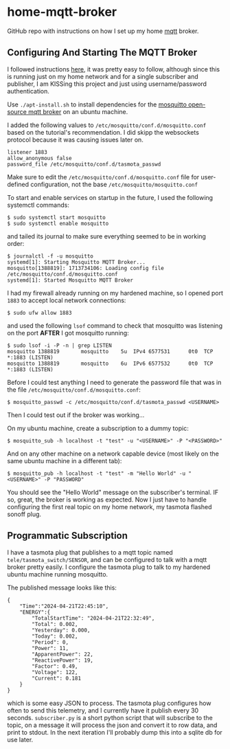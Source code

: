 # home-mqtt-broker
GitHub repo with instructions on how I set up my home [mqtt](https://mqtt.org/) broker.

## Configuring And Starting The MQTT Broker 

I followed instructions [here](https://medium.com/gravio-edge-iot-platform/how-to-set-up-a-mosquitto-mqtt-broker-securely-using-client-certificates-82b2aaaef9c8), it was pretty easy to follow, although since this is running just on my home network and for a single subscriber and publisher, I am KISSing this project and just using username/password authentication.

Use `./apt-install.sh` to install dependencies for the [mosquitto open-source mqtt broker](https://mosquitto.org/) on an ubuntu machine.

I added the following values to `/etc/mosquitto/conf.d/mosquitto.conf` based on the tutorial's recommendation. I did skipp the websockets protocol because it was causing issues later on.

```
listener 1883
allow_anonymous false
password_file /etc/mosquitto/conf.d/tasmota_passwd
```

Make sure to edit the `/etc/mosquitto/conf.d/mosquitto.conf` file for user-defined configuration, not the base `/etc/mosquitto/mosquitto.conf`

To start and enable services on startup in the future, I used the following systemctl commands: 

```
$ sudo systemctl start mosquitto
$ sudo systemctl enable mosquitto
```

and tailed its journal to make sure everything seemed to be in working order:

```
$ journalctl -f -u mosquitto
systemd[1]: Starting Mosquitto MQTT Broker...
mosquitto[1388819]: 1713734106: Loading config file /etc/mosquitto/conf.d/mosquitto.conf
systemd[1]: Started Mosquitto MQTT Broker
```

I had my firewall already running on my hardened machine, so I opened port `1883` to accept local network connections:

```
$ sudo ufw allow 1883 
```

and used the following `lsof` command to check that mosquitto was listening on the port **AFTER** I got mosquitto running:

```
$ sudo lsof -i -P -n | grep LISTEN
mosquitto 1388819       mosquitto    5u  IPv4 6577531      0t0  TCP *:1883 (LISTEN)
mosquitto 1388819       mosquitto    6u  IPv6 6577532      0t0  TCP *:1883 (LISTEN)
```

Before I could test anything I need to generate the password file that was in the file `/etc/mosquitto/conf.d/mosquitto.conf`:

```
$ mosquitto_passwd -c /etc/mosquitto/conf.d/tasmota_passwd <USERNAME>
```

Then I could test out if the broker was working...

On my ubuntu machine, create a subscription to a dummy topic:
```
$ mosquitto_sub -h localhost -t "test" -u "<USERNAME>" -P "<PASSWORD>"
```

And on any other machine on a network capable device (most likely on the same ubuntu machine in a different tab):

```
$ mosquitto_pub -h localhost -t "test" -m "Hello World" -u "<USERNAME>" -P "PASSWORD"
```

You should see the "Hello World" message on the subscriber's terminal. IF so, great, the broker is working as expected. Now I just have to handle configuring the first real topic on my home network, my tasmota flashed sonoff plug.

## Programmatic Subscription 

I have a tasmota plug that publishes to a mqtt topic named `tele/tasmota_switch/SENSOR`, and can be configured to talk with a mqtt broker pretty easily. I configure the tasmota plug to talk to my hardened ubuntu machine running mosquitto. 

The published message looks like this:

```
{
    "Time":"2024-04-21T22:45:10",
    "ENERGY":{
        "TotalStartTime": "2024-04-21T22:32:49",
        "Total": 0.002,
        "Yesterday": 0.000,
        "Today": 0.002,
        "Period": 0,
        "Power": 11,
        "ApparentPower": 22,
        "ReactivePower": 19,
        "Factor": 0.49,
        "Voltage": 122,
        "Current": 0.181
    }
}
```

which is some easy JSON to process. The tasmota plug configures how often to send this telemetry, and I currently have it publish every 30 seconds. `subscriber.py` is a short python script that will subscribe to the topic, on a message it will process the json and convert it to row data, and print to stdout. In the next iteration I'll probably dump this into a sqlite db for use later.

